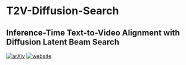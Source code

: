 # T2V-Diffusion-Search

## Inference-Time Text-to-Video Alignment with Diffusion Latent Beam Search

[![arXiv](https://img.shields.io/badge/arXiv-2501.19252-b31b1b.svg)](https://arxiv.org/abs/2501.19252)
[![website](https://img.shields.io/badge/website-google\ssite-blue)](https://sites.google.com/view/t2v-dlbs)